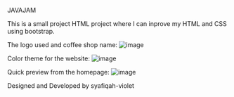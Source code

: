 JAVAJAM

This is a small project HTML project where I can inprove my HTML and CSS using bootstrap. 

The logo used and coffee shop name:
![image](https://user-images.githubusercontent.com/65660410/194367635-9af5f5d2-689a-473f-bff6-b5fdef4ac6a0.png)

Color theme for the website:
![image](https://user-images.githubusercontent.com/65660410/194368732-145873c2-3e8a-49cd-b1c2-fdf3d71d9bc1.png)


Quick preview from the homepage:
![image](https://user-images.githubusercontent.com/65660410/194362731-86726a7d-dbb7-48ae-8b4b-a931e8e98d25.png)


Designed and Developed by syafiqah-violet

